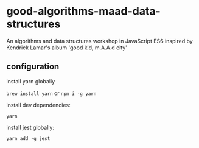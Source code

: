 # good-algorithms-maad-data-structures
An algorithms and data structures workshop in JavaScript ES6 inspired by Kendrick Lamar's album 'good kid, m.A.A.d city'

## configuration
install yarn globally

`brew install yarn` or `npm i -g yarn`

install dev dependencies:

`yarn`

install jest globally:

`yarn add -g jest`
